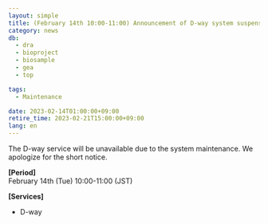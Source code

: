 ```yaml
---
layout: simple
title: (February 14th 10:00-11:00) Announcement of D-way system suspension 
category: news
db:
  - dra
  - bioproject
  - biosample
  - gea
  - top

tags:
  - Maintenance

date: 2023-02-14T01:00:00+09:00
retire_time: 2023-02-21T15:00:00+09:00
lang: en
---
```


The D-way service will be unavailable due to the system maintenance. We apologize for the short notice.

**[Period]**  
February 14th (Tue) 10:00-11:00 (JST)    

**[Services]**
 - D-way

